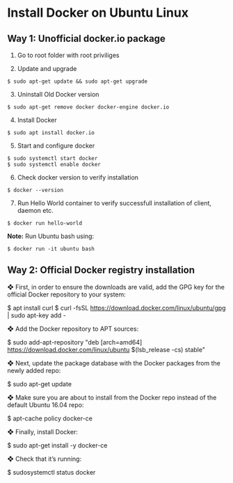 # Install Docker on Ubuntu Linux

## Way 1: Unofficial docker.io package

1. Go to root folder with root priviliges

2. Update and upgrade
```
$ sudo apt-get update && sudo apt-get upgrade
```
3. Uninstall Old Docker version
```
$ sudo apt-get remove docker docker-engine docker.io
```
4. Install Docker
```
$ sudo apt install docker.io
```
5. Start and configure docker
```
$ sudo systemctl start docker
$ sudo systemctl enable docker
```
6. Check docker version to verify installation
```
$ docker --version
```
7. Run Hello World container to verify successfull installation of client, daemon etc.
```
$ docker run hello-world
```

**Note:** Run Ubuntu bash using:
```
$ docker run -it ubuntu bash
```

## Way 2: Official Docker registry installation

❖	First, in order to ensure the downloads are valid, add the GPG key for the official Docker repository to your system:

$ apt install curl
$ curl -fsSL https://download.docker.com/linux/ubuntu/gpg | sudo apt-key add -

❖	Add the Docker repository to APT sources:

$ sudo add-apt-repository "deb [arch=amd64] https://download.docker.com/linux/ubuntu $(lsb_release -cs) stable"

❖	Next, update the package database with the Docker packages from the newly added repo:

$ sudo apt-get update

❖	Make sure you are about to install from the Docker repo instead of the default Ubuntu 16.04 repo:

$ apt-cache policy docker-ce

❖	Finally, install Docker:

$ sudo apt-get install -y docker-ce

❖	Check that it’s running:

$ sudosystemctl status docker

